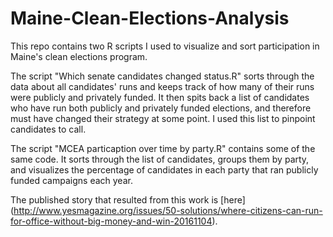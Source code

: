 # Maine-Clean-Elections-Analysis
This repo contains two R scripts I used to visualize and sort participation in Maine's clean elections program. 

The script "Which senate candidates changed status.R" sorts through the data about all candidates' runs and keeps track of how many of their runs were publicly and privately funded. It then spits back a list of candidates who have run both publicly and privately funded elections, and therefore must have changed their strategy at some point. I used this list to pinpoint candidates to call. 

The script "MCEA particaption over time by party.R" contains some of the same code. It sorts through the list of candidates, groups them by party, and visualizes the percentage of candidates in each party that ran publicly funded campaigns each year. 

The published story that resulted from this work is [here] (http://www.yesmagazine.org/issues/50-solutions/where-citizens-can-run-for-office-without-big-money-and-win-20161104).
